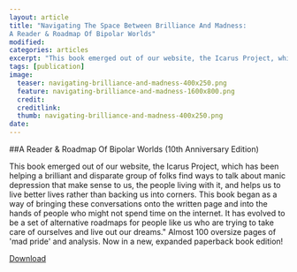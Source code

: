 ```yaml
---
layout: article
title: "Navigating The Space Between Brilliance And Madness:
A Reader & Roadmap Of Bipolar Worlds"
modified:
categories: articles
excerpt: "This book emerged out of our website, the Icarus Project, which has been helping a brilliant and disparate group of folks find ways to talk about manic depression that make sense to us, the people living with it, and helps us to live better lives rather than backing us into corners."
tags: [publication]
image:
  teaser: navigating-brilliance-and-madness-400x250.png
  feature: navigating-brilliance-and-madness-1600x800.png
  credit: 
  creditlink: 
  thumb: navigating-brilliance-and-madness-400x250.png
date: 
---
```


##A Reader & Roadmap Of Bipolar Worlds (10th Anniversary Edition)

This book emerged out of our website, the Icarus Project, which has been helping a brilliant and disparate group of folks find ways to talk about manic depression that make sense to us, the people living with it, and helps us to live better lives rather than backing us into corners. This book began as a way of bringing these conversations onto the written page and into the hands of people who might not spend time on the internet. It has evolved to be a set of alternative roadmaps for people like us who are trying to take care of ourselves and live out our dreams." Almost 100 oversize pages of 'mad pride' and analysis. Now in a new, expanded paperback book edition!

[Download](http://www.theicarusproject.net/navigating-space-reader-printer-version-available-online)